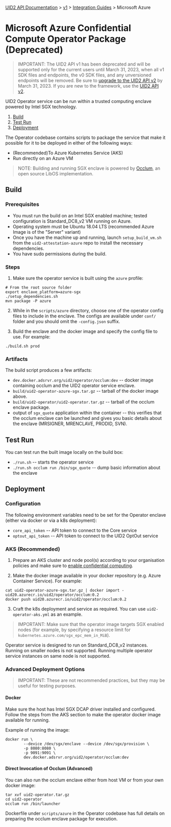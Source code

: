 [UID2 API Documentation](../../README.md) > [v1](../README.md) > [Integration Guides](README.md) > Microsoft Azure

# Microsoft Azure Confidential Compute Operator Package (Deprecated)

>IMPORTANT: The UID2 API v1 has been deprecated and will be supported only for the current users until March 31, 2023, when all v1 SDK files and endpoints, the v0 SDK files, and any unversioned endpoints will be removed. Be sure to [upgrade to the UID2 API v2](../../v2/upgrades/upgrade-guide.md) by March 31, 2023. If you are new to the framework, use the [UID2 API v2](../../v2/summary-doc-v2.md).

UID2 Operator service can be run within a trusted computing enclave powered by Intel SGX technology.

1. [Build](#build)
2. [Test Run](#test-run)
3. [Deployment](#deployment)

The Operator codebase contains scripts to package the service that make it possible for it to be deployed in either of the following ways:

- (Recommended)To Azure Kubernetes Service (AKS)
- Run directly on an Azure VM

>NOTE: Building and running SGX enclave is powered by [Occlum](https://github.com/occlum/occlum), an open
source LibOS implementation.

## Build

### Prerequisites

 - You must run the build on an Intel SGX enabled machine; tested configuration is Standard_DC8_v2
   VM running on Azure.
 - Operating system must be Ubuntu 18.04 LTS (recommended Azure Image is of the "Server" variant)
 - Once you have the machine up and running, launch `setup_build_vm.sh` from the `uid2-attestation-azure` repo to install the necessary dependencies.
 - You have sudo permissions during the build.

### Steps

1. Make sure the operator service is built using the `azure` profile:

```
# From the root source folder
export enclave_platform=azure-sgx
./setup_dependencies.sh
mvn package -P azure
```

2. While in the `scripts/azure` directory, choose one of the operator config files to include
in the enclave. The configs are available under `conf/` folder and you should omit the `-config.json`
suffix.

3. Build the enclave and the docker image and specify the config file to use. For example:

```
./build.sh prod
```
### Artifacts

The build script produces a few artifacts:

 - `dev.docker.adsrvr.org/uid2/operator/occlum:dev` -- docker image containing occlum and the UID2 operator service enclave.
 - `build/uid2-operator-azure-sgx.tar.gz` -- tarball of the docker image above.
 - `build/uid2-operator/uid2-operator.tar.gz` -- tarball of the occlum enclave package.
 - output of `sgx_quote` application within the container -- this verifies that the occlum enclave can be launched and gives you basic details about the enclave (MRSIGNER, MRENCLAVE, PRODID, SVN).

## Test Run

You can test run the built image locally on the build box:

 - `./run.sh` -- starts the operator service
 - `./run.sh occlum run /bin/sgx_quote` -- dump basic information about the enclave

## Deployment

### Configuration

The following environment variables need to be set for the Operator enclave (either via docker or via a k8s deployment):

 - `core_api_token` -- API token to connect to the Core service
 - `optout_api_token` -- API token to connect to the UID2 OptOut service

### AKS (Recommended)

1. Prepare an AKS cluster and node pool(s) according to your organisation policies and make sure
to [enable confidential computing](https://docs.microsoft.com/en-us/azure/confidential-computing/confidential-nodes-aks-get-started).

2. Make the docker image available in your docker repository (e.g. Azure Container Service). For example:

```
cat uid2-operator-azure-sgx.tar.gz | docker import - uid20.azurecr.io/uid2/operator/occlum:0.2
docker push uid20.azurecr.io/uid2/operator/occlum:0.2
```

3. Craft the k8s deployment and service as required. You can use `uid2-operator-aks.yml` as an example.

>IMPORTANT: Make sure that the operator image targets SGX enabled nodes (for example, by specifying a resource limit
for `kubernetes.azure.com/sgx_epc_mem_in_MiB`).

Operator service is designed to run on Standard_DC8_v2 instances. Running on smaller nodes is not supported.
Running multiple operator service instances on same node is not supported.

### Advanced Deployment Options

>IMPORTANT: These are not recommended practices, but they may be useful for testing purposes.

#### Docker

Make sure the host has Intel SGX DCAP driver installed and configured. Follow the steps from the AKS section
to make the operator docker image available for running.

Example of running the image:

```
docker run \
        --device /dev/sgx/enclave --device /dev/sgx/provision \
        -p 8080:8080 \
        -p 9091:9091 \
        dev.docker.adsrvr.org/uid2/operator/occlum:dev
```

#### Direct Invocation of Occlum (Advanced)

You can also run the occlum enclave either from host VM or from your own docker image:

```
tar xvf uid2-operator.tar.gz
cd uid2-operator
occlum run /bin/launcher
```

Dockerfile under `scripts/azure` in the Operator codebase has full details on preparing the occlum enclave package for execution.
